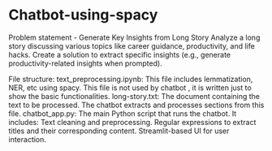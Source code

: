 # Chatbot-using-spacy
Problem statement - Generate Key Insights from Long Story  Analyze a long story discussing various topics like career guidance, productivity, and life hacks. Create a solution to extract specific insights (e.g., generate productivity-related insights when prompted).

File structure:
text_preprocessing.ipynb: This file includes lemmatization, NER, etc using spacy. This file is not used by chatbot , it is written just to show the basic functionalities.
long-story.txt: The document containing the text to be processed. The chatbot extracts and processes sections from this file.
chatbot_app.py: The main Python script that runs the chatbot. 
It includes:
Text cleaning and preprocessing.
Regular expressions to extract titles and their corresponding content.
Streamlit-based UI for user interaction.
